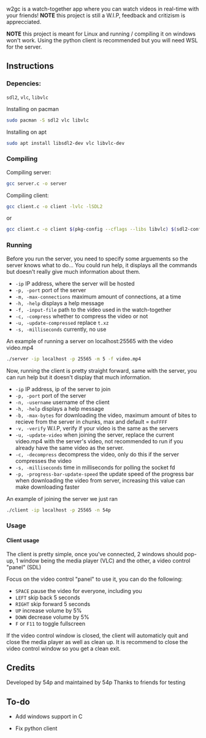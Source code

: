 w2gc is a watch-together app where you can watch videos in real-time with your friends! **NOTE** this project is still a W.I.P, feedback and critizism is apprecciated.

**NOTE** this project is meant for Linux and running / compiling it on windows won't work. Using the python client is recommended but you will need WSL for the server.

## Instructions

### Depencies:

`sdl2`, `vlc`, `libvlc`

Installing on pacman

```sh
sudo pacman -S sdl2 vlc libvlc
```

Installing on apt

```sh
sudo apt install libsdl2-dev vlc libvlc-dev
```

### Compiling

Compiling server:

```sh
gcc server.c -o server
```

Compiling client:

```sh
gcc client.c -o client -lvlc -lSDL2
```

or

```sh
gcc client.c -o client $(pkg-config --cflags --libs libvlc) $(sdl2-config --cflags --libs)
```

### Running

Before you run the server, you need to specify some arguements so the server knows what to do... You could run help, it displays all the commands but doesn't really give much information about them.

- `-ip` IP address, where the server will be hosted
- `-p, -port` port of the server
- `-m, -max-connections` maximum amount of connections, at a time
- `-h, -help` displays a help message
- `-f, -input-file` path to the video used in the watch-together
- `-c, -compress` whether to compress the video or not
- `-u, -update-compressed` replace `t.xz`
- `-s, -milliseconds` currently, no use

An example of running a server on localhost:25565 with the video video.mp4

```sh
./server -ip localhost -p 25565 -m 5 -f video.mp4
```

Now, running the client is pretty straight forward, same with the server, you can run help but it doesn't display that much information.

- `-ip` IP address, ip of the server to join
- `-p, -port` port of the server
- `-n, -username` username of the client
- `-h, -help` displays a help message
- `-b, -max-bytes` for downloading the video, maximum amount of bites to recieve from the server in chunks, max and default = `0xFFFF`
- `-v, -verify` W.I.P, verify if your video is the same as the servers
- `-u, -update-video` when joining the server, replace the current video.mp4 with the server's video, not recommended to run if you already have the same video as the server.
- `-c, -decompress` decompress the video, only do this if the server compresses the video
- `-s, -milliseconds` time in milliseconds for polling the socket fd
- `-p, -progress-bar-update-speed` the update speed of the progress bar when downloading the video from server, increasing this value can make downloading faster

An example of joining the server we just ran

```sh
./client -ip localhost -p 25565 -n 54p
```

### Usage

#### Client usage

The client is pretty simple, once you've connected, 2 windows should pop-up, 1 window being the media player (VLC) and the other, a video control "panel" (SDL)

Focus on the video control "panel" to use it, you can do the following:

- `SPACE` pause the video for everyone, including you
- `LEFT` skip back 5 seconds
- `RIGHT` skip forward 5 seconds
- `UP` increase volume by 5%
- `DOWN` decrease volume by 5%
- `F` or `F11` to toggle fullscreen

If the video control window is closed, the client will automaticly quit and close the media player as well as clean up. It is recommend to close the video control window so you get a clean exit.

## Credits

Developed by 54p and maintained by 54p
Thanks to friends for testing

## To-do

- Add windows support in C

- Fix python client